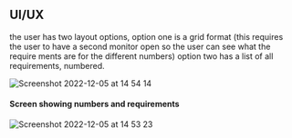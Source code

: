 ## UI/UX

 the user has two layout options, option one is a grid format (this requires the user to have a second monitor open so the user can see what the require ments are for the different numbers) option two has a list of all requirements, numbered.
 
![Screenshot 2022-12-05 at 14 54 14](https://user-images.githubusercontent.com/78358597/205654261-272b67fd-d533-4da6-8940-67af830f1034.png)

#### Screen showing numbers and requirements

![Screenshot 2022-12-05 at 14 53 23](https://user-images.githubusercontent.com/78358597/205654033-ea356bfe-1843-483a-be68-c052cb657c9c.png)

